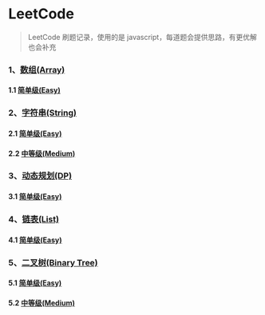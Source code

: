 # LeetCode

> LeetCode 刷题记录，使用的是 javascript，每道题会提供思路，有更优解也会补充

### 1、[数组(Array)](https://github.com/GrubbyHunter/LeetCode/tree/master/Array)

#### 1.1 [简单级(Easy)](https://github.com/GrubbyHunter/LeetCode/tree/master/Array/Easy)

### 2、[字符串(String)](https://github.com/GrubbyHunter/LeetCode/blob/master/String)

#### 2.1 [简单级(Easy)](https://github.com/GrubbyHunter/LeetCode/blob/master/String/Easy)

#### 2.2 [中等级(Medium)](https://github.com/GrubbyHunter/LeetCode/blob/master/String/Medium)

### 3、[动态规划(DP)](https://github.com/GrubbyHunter/LeetCode/tree/master/Dynamic%20Programming)

#### 3.1 [简单级(Easy)](https://github.com/GrubbyHunter/LeetCode/tree/master/Dynamic%20Programming/Easy)

### 4、[链表(List)](https://github.com/GrubbyHunter/LeetCode/blob/master/List)

#### 4.1 [简单级(Easy)](https://github.com/GrubbyHunter/LeetCode/blob/master/List/Easy)

### 5、[二叉树(Binary Tree)](https://github.com/GrubbyHunter/LeetCode/blob/master/Binary%20Tree/)

#### 5.1 [简单级(Easy)](https://github.com/GrubbyHunter/LeetCode/blob/master/Binary%20Tree/Easy)

#### 5.2 [中等级(Medium)](https://github.com/GrubbyHunter/LeetCode/blob/master/Binary%20Tree/Medium)
